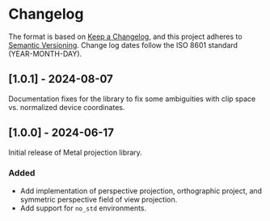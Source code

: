 # Changelog

The format is based on [Keep a Changelog](https://keepachangelog.com/en/1.0.0/),
and this project adheres to [Semantic Versioning](https://semver.org/spec/v2.0.0.html).
Change log dates follow the ISO 8601 standard (YEAR-MONTH-DAY).

## [1.0.1] - 2024-08-07
Documentation fixes for the library to fix some ambiguities with 
clip space vs. normalized device coordinates.

## [1.0.0] - 2024-06-17
Initial release of Metal projection library.

### Added
- Add implementation of perspective projection, orthographic project, and symmetric
  perspective field of view projection.
- Add support for `no_std` environments.
